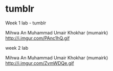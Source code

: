 # tumblr
Week 1 lab - tumblr

Mihwa An
Muhammad Umair Khokhar (mumairk)
http://i.imgur.com/PAnc1hQ.gif



week 2 lab


Mihwa An
Muhammad Umair Khokhar (mumairk)
http://i.imgur.com/ZvmWDQe.gif
